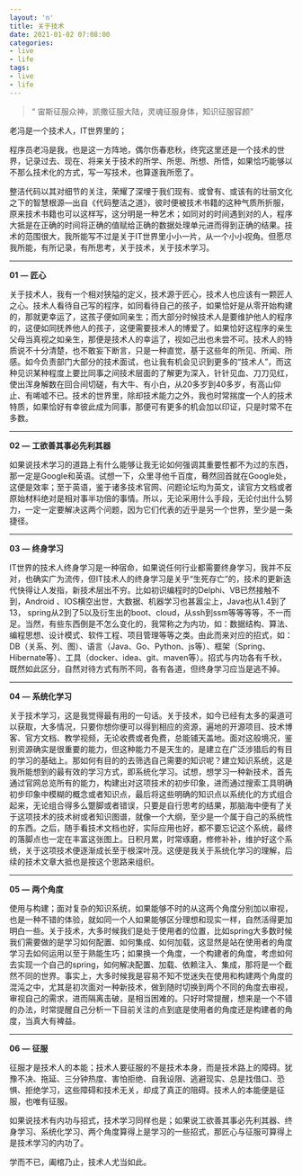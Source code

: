 ```yaml
---
layout: 'n'
title: 关于技术
date: 2021-01-02 07:08:00
categories:
- live
- life
tags: 
- live
- life
---
```


> “ 宙斯征服众神，凯撒征服大陆，灵魂征服身体，知识征服容颜”
>


老冯是一个技术人，IT世界里的；

程序员老冯是我，也是这一方阵地，偶尔伤春悲秋，终究这里还是一个技术的世界，记录过去、现在、将来关于技术的所学、所思、所想、所悟，如果恰巧能够以不那么技术化的方式，写一写技术，也算遂我所愿了。

整洁代码以其对细节的关注，荣耀了深埋于我们现有、或曾有、或该有的壮丽文化之下的智慧根源—出自《代码整洁之道》，彼时便被技术书籍的这种气质所折服，原来技术书籍也可以这样写，这分明是一种艺术；如同对的时间遇到对的人，程序大抵是在正确的时间将正确的值赋给正确的数据处理单元进而得到正确的结果。技术的范围很大，我所能写不过是关于IT世界里小小一片，从一个小小视角。但愿尽我所能，有所记录，有所思考，关于技术，关于技术学习。

------

**01**
**—**
**匠心**

关于技术人，我有一个相对狭隘的定义，技术源于匠心，技术人也应该有一颗匠人之心。技术人看待自己写的程序，如同看待自己的孩子，如果恰好是从零开始构建的，那就更幸运了，这孩子便如同亲生；而大部分时候技术人是要维护他人的程序的，这便如同抚养他人的孩子，这便需要技术人的博爱了。如果恰好这程序的亲生父母当真视之如亲生，那便是技术人的幸运了，视如己出也未尝不可。技术人的特质说不十分清楚，也不敢妄下断言，只是一种直觉，基于这些年的所见、所闻、所感。如今负责部门大部分的技术面试，也让我有机会见识到更多的“技术人”，而这种见识某种程度上要比同事之间技术层面的了解更为深入，针针见血、刀刀见红，使出浑身解数在回合间切磋，有大牛、有小白，从20多岁到40多岁，有高山仰止、有唏嘘不已。技术的世界里，除却技术能力之外，我也时常揣度一个人的技术特质，如果恰好有幸彼此成为同事，那便可有更多的机会加以印证，只是时常不在多数。

------

**02**
**—**
**工欲善其事必先利其器**

如果说技术学习的道路上有什么能够让我无论如何强调其重要性都不为过的东西，那一定是Google和英语。试想一下，众里寻他千百度，蓦然回首就在Google处，这便是效率；至于英语，鉴于诸多技术官网、问题论坛均为英文，读官方文档或者原始材料绝对是相对事半功倍的事情。所以，无论采用什么手段，无论付出什么努力，一定一定要解决这两个问题，因为它们代表的近乎是另一个世界，至少是一条捷径。

------

**03**
**—**
**终身学习**

IT世界的技术人终身学习是一种宿命，如果说任何行业都需要终身学习，我并不反对，也确实广为流传，但IT技术人的终身学习是关乎“生死存亡”的，技术的更新迭代快得让人发指，新技术层出不穷。比如初识编程时的Delphi、VB已然接触不到，Android 、IOS横空出世，大数据、机器学习也甚嚣尘上，Java也从1.4到了13， spring从2到了5以及衍生出的boot、cloud，从ssh到ssm等等等等，不一而足。当然，有些东西倒是不怎么变化的，我常称之为内功，如：数据结构、算法、编程思想、设计模式、软件工程、项目管理等等之类。由此而来对应的招式，如：DB（关系、列、图）、语言（Java、Go、Python、js等）、框架（Spring、Hibernate等）、工具（docker、idea、git、maven等）。招式与内功各有千秋，既然如此区分，自然对待方式有所不同，各有各道，但终身学习应当是逃不掉。

------

**04**
**—**
**系统化学习**

关于技术学习，这是我觉得最有用的一句话。关于技术，如今已经有太多的渠道可以获取，大多情况，只要你想你便可以得到相应的资源，遍地的开源项目、技术博客、官方文档、教学视频，无论收费或者免费，总能铺天盖地。面对这般境况，鉴别资源确实是很重要的能力，但这种能力不是天生的，是建立在广泛涉猎后的有目的学习的基础上。那如何有目的的去筛选自己需要的知识呢？建立知识系统，这是我所能想到的最有效的学习方式，即系统化学习。试想，想学习一种新技术，首先通过官网总览所有的能力，构建出对这项技术的初步印象，进而通过搜索工具明确初步印象中模糊的概念或者知识点，最后将这些明确的知识点以系统化的方式组合起来，无论组合得多么蹩脚或者错误，只要是自行思考的结果，那脑海中便有了关于这项技术的技术树或者知识图谱，就像一个大纲，至少是一个属于自己的系统性的东西。之后，随手看技术文档也好，实际应用也好，都不要忘记这个系统，最终的落脚点也一定在丰富这张图上。日积月累，时常琢磨，修修补补，维护好这个系统，关于这项技术便逐渐成长至于根深叶茂。这便是我关于系统化学习的理解，后续的技术文章大抵也是按这个思路来组织。

------

**05**
**—**
**两个角度**

使用与构建；面对复杂的知识系统，如果能够不时的从这两个角度分别加以审视，也是一种不错的体验，就如同一个人如果能够区分理想和现实一样，自然活得更加明白一些。关于技术，大多时候我们是处于使用者的位置，比如spring大多数时候我们需要做的是学习如何配置、如何集成、如何加载，这显然是站在使用者的角度学习去如何运用以至于熟能生巧；如果换一个角度，一个构建者的角度，考虑如何去实现一个自己的spring，如何解决配置、加载、依赖注入、集成，那将是一个截然不同的世界。事实上，大多时候我是容易不知不觉迷失在使用和构建两个角度的混沌之中，尤其是初次面对一种新技术，做到随时切换到两个不同的角度去审视，审视自己的需求，进而隔离击破，是相当困难的。只好时常提醒，想来是一个不错的办法，时常提醒自己分析一下目前关注的点到底是使用者的角度还是构建者的角度，当真大有裨益。

------

**06**
**—**
**征服**


征服才是技术人的本能；技术人要征服的不是技术本身，而是技术路上的障碍。犹豫不决、拖延、三分钟热度、害怕拒绝、自我设限、逃避现实、总是找借口、恐惧、拒绝学习，这些障碍和技术无关，却成了真正的阻碍。技术人的本能便是征服，也唯有征服。


如果说技术有内功与招式，技术学习同样也是；如果说工欲善其事必先利其器、终身学习、系统化学习、两个角度算得上是学习的一些招式，那匠心与征服可算得上是技术学习的内功了。

学而不已，阖棺乃止，技术人尤当如此。


